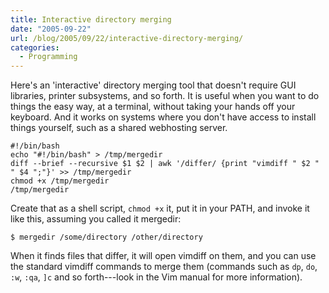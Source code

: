 ```yaml
---
title: Interactive directory merging
date: "2005-09-22"
url: /blog/2005/09/22/interactive-directory-merging/
categories:
  - Programming
---
```

Here's an 'interactive' directory merging tool that doesn't require GUI libraries, printer subsystems, and so forth. It is useful when you want to do things the easy way, at a terminal, without taking your hands off your keyboard. And it works on systems where you don't have access to install things yourself, such as a shared webhosting server.

```
#!/bin/bash
echo "#!/bin/bash" > /tmp/mergedir
diff --brief --recursive $1 $2 | awk '/differ/ {print "vimdiff " $2 " " $4 ";"}' >> /tmp/mergedir
chmod +x /tmp/mergedir
/tmp/mergedir
```

Create that as a shell script, `chmod +x` it, put it in your PATH, and invoke it like this, assuming you called it mergedir:

```
$ mergedir /some/directory /other/directory
```

When it finds files that differ, it will open vimdiff on them, and you can use the standard vimdiff commands to merge them (commands such as `dp`, `do`, `:w`, `:qa`, `]c` and so forth---look in the Vim manual for more information).


